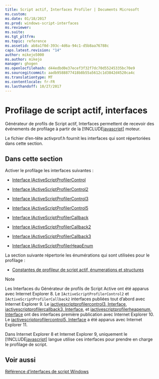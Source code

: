 ```yaml
---
title: Script actif, Interfaces Profiler | Documents Microsoft
ms.custom: 
ms.date: 01/18/2017
ms.prod: windows-script-interfaces
ms.reviewer: 
ms.suite: 
ms.tgt_pltfrm: 
ms.topic: reference
ms.assetid: ab8a1f0d-393c-4d6a-94c1-d5b8aa76788c
caps.latest.revision: "14"
author: mikejo5000
ms.author: mikejo
manager: ghogen
ms.openlocfilehash: d44edbd0e37ecef3f32f7dc70d55245335bc70e9
ms.sourcegitcommit: aadb9588877418b8b55a5612c1d3842d4520ca4c
ms.translationtype: MT
ms.contentlocale: fr-FR
ms.lasthandoff: 10/27/2017
---
```

# <a name="active-script-profiler-interfaces"></a>Profilage de script actif, interfaces
Générateur de profils de Script actif, Interfaces permettent de recevoir des événements de profilage à partir de la [!INCLUDE[javascript](../../javascript/includes/javascript-md.md)] moteur.  
  
 Le fichier d’en-tête activprof.h fournit les interfaces qui sont répertoriées dans cette section.  
  
## <a name="in-this-section"></a>Dans cette section  
 Activer le profilage les interfaces suivantes :  
  
-   [Interface IActiveScriptProfilerControl](../../winscript/reference/iactivescriptprofilercontrol-interface.md)  
  
-   [Interface IActiveScriptProfilerControl2](../../winscript/reference/iactivescriptprofilercontrol2-interface.md)  
  
-   [Interface IActiveScriptProfilerControl3](../../winscript/reference/iactivescriptprofilercontrol3-interface.md)  
  
-   [Interface IActiveScriptProfilerControl5](../../winscript/reference/iactivescriptprofilercontrol5-interface.md)  
  
-   [Interface IActiveScriptProfilerCallback](../../winscript/reference/iactivescriptprofilercallback-interface.md)  
  
-   [Interface IActiveScriptProfilerCallback2](../../winscript/reference/iactivescriptprofilercallback2-interface.md)  
  
-   [Interface IActiveScriptProfilerCallback3](../../winscript/reference/iactivescriptprofilercallback3-interface.md)  
  
-   [Interface IActiveScriptProfilerHeapEnum](../../winscript/reference/iactivescriptprofilerheapenum-interface.md)  
  
 La section suivante répertorie les énumérations qui sont utilisées pour le profilage :  
  
-   [Constantes de profileur de script actif, énumerations et structures](../../winscript/reference/active-script-profiler-constants-enumerations-and-structures.md)  
  
> [!NOTE]
>  Les Interfaces du Générateur de profils de Script Active ont été apparus avec Internet Explorer 8. Le `IActiveScriptProfilerControl2` et `IActiveScriptProfilerCallback2` interfaces publiées tout d’abord avec Internet Explorer 9. Le [iactivescriptprofilercontrol3, Interface](../../winscript/reference/iactivescriptprofilercontrol3-interface.md), [iactivescriptprofilercallback3, Interface](../../winscript/reference/iactivescriptprofilercallback3-interface.md), et [iactivescriptprofilerheapenum, Interface](../../winscript/reference/iactivescriptprofilerheapenum-interface.md) ont des interfaces première publication avec Internet Explorer 10. Le [iactivescriptprofilercontrol5, Interface](../../winscript/reference/iactivescriptprofilercontrol5-interface.md) a été apparus avec Internet Explorer 11.  
>   
>  Dans Internet Explorer 8 et Internet Explorer 9, uniquement le [!INCLUDE[javascript](../../javascript/includes/javascript-md.md)] langue utilise ces interfaces pour prendre en charge le profilage de script.  
  
## <a name="see-also"></a>Voir aussi  
 [Référence d’interfaces de script Windows](../../winscript/reference/windows-script-interfaces-reference.md)